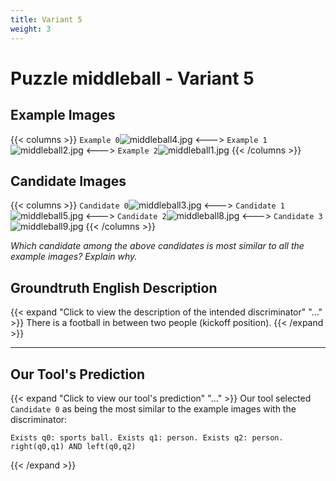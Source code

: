 ```yaml
---
title: Variant 5
weight: 3
---
```


# Puzzle middleball - Variant 5

## Example Images
{{< columns >}}
`Example 0`![middleball4.jpg](/natscene_data/images/middleball4.jpg)
<--->
`Example 1`![middleball2.jpg](/natscene_data/images/middleball2.jpg)
<--->
`Example 2`![middleball1.jpg](/natscene_data/images/middleball1.jpg)
{{< /columns >}}

## Candidate Images
{{< columns >}}
`Candidate 0`![middleball3.jpg](/natscene_data/images/middleball3.jpg)
<--->
`Candidate 1`![middleball5.jpg](/natscene_data/images/middleball5.jpg)
<--->
`Candidate 2`![middleball8.jpg](/natscene_data/images/middleball8.jpg)
<--->
`Candidate 3`![middleball9.jpg](/natscene_data/images/middleball9.jpg)
{{< /columns >}}

*Which candidate among the above candidates is most similar to all the example images? Explain why.*

## Groundtruth English Description

{{< expand "Click to view the description of the intended discriminator" "..." >}}
There is a football in between two people (kickoff position).
{{< /expand >}}

---



## Our Tool's Prediction

{{< expand "Click to view our tool's prediction" "..." >}}
Our tool selected `Candidate 0` as being the most similar to the example images with the discriminator:
```plaintext
Exists q0: sports ball. Exists q1: person. Exists q2: person. right(q0,q1) AND left(q0,q2)
```
{{< /expand >}}
